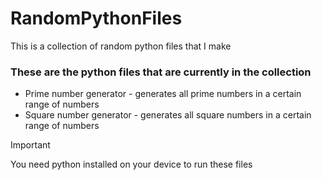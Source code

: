 # RandomPythonFiles
This is a collection of random python files that I make

### These are the python files that are currently in the collection
- Prime number generator - generates all prime numbers in a certain range of numbers
- Square number generator - generates all square numbers in a certain range of numbers

> [!IMPORTANT]
> You need python installed on your device to run these files
